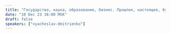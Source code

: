 ```yaml
---
title: "Государство, наука, образование, бизнес. Прошлое, настоящее, будущее"
date: "10 Dec 23 16:00 MSK"
draft: false
speakers: ["vyacheslav-dmitrienko"]
---
```

